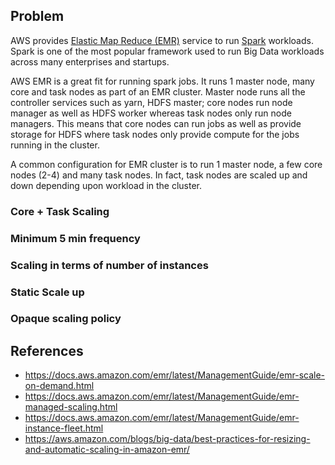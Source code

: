 ## Problem

AWS provides [Elastic Map Reduce (EMR)](https://aws.amazon.com/emr/) service to run
[Spark](https://spark.apache.org/) workloads. Spark is one of the most popular framework
used to run Big Data workloads across many enterprises and startups.

AWS EMR is a great fit for running spark jobs. It runs 1 master node, many core and task
nodes as part of an EMR cluster. Master node runs all the controller services such as
yarn, HDFS master; core nodes run node manager as well as HDFS worker whereas task nodes
only run node managers. This means that core nodes can run jobs as well as provide storage
for HDFS where task nodes only provide compute for the jobs running in the cluster.

A common configuration for EMR cluster is to run 1 master node, a few core nodes (2-4) and
many task nodes. In fact, task nodes are scaled up and down depending upon workload in the
cluster.

### Core + Task Scaling


### Minimum 5 min frequency


### Scaling in terms of number of instances


### Static Scale up


### Opaque scaling policy


## References

* https://docs.aws.amazon.com/emr/latest/ManagementGuide/emr-scale-on-demand.html
* https://docs.aws.amazon.com/emr/latest/ManagementGuide/emr-managed-scaling.html
* https://docs.aws.amazon.com/emr/latest/ManagementGuide/emr-instance-fleet.html
* https://aws.amazon.com/blogs/big-data/best-practices-for-resizing-and-automatic-scaling-in-amazon-emr/
